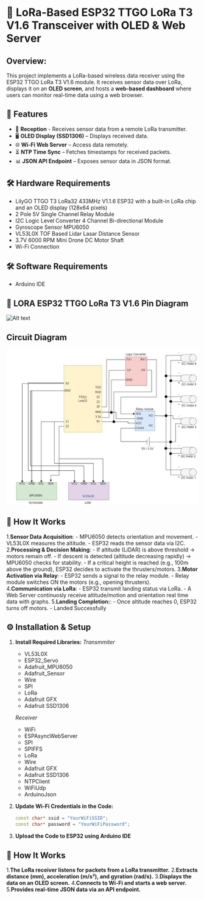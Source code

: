 # 🚀 LoRa-Based ESP32 TTGO LoRa T3 V1.6 Transceiver with OLED & Web Server  

## Overview:
This project implements a LoRa-based wireless data receiver using the ESP32 TTGO LoRa T3 V1.6 module. It receives sensor data over LoRa, displays it on an **OLED screen**, and hosts a **web-based dashboard** where users can monitor real-time data using a web browser.

## 📌 Features  
- 📡 **Reception** - Receives sensor data from a remote LoRa transmitter.  
- 🖥️ **OLED Display (SSD1306)** – Displays received data.  
- 🌐 **Wi-Fi Web Server** – Access data remotely.  
- ⏳ **NTP Time Sync** – Fetches timestamps for received packets.  
- 📊 **JSON API Endpoint** – Exposes sensor data in JSON format.  

## 🛠️ Hardware Requirements  
- LilyGO TTGO T3 LoRa32 433MHz V1.1.6 ESP32 with a built-in LoRa chip and an OLED display (128x64 pixels)
- 2 Pole 5V Single Channel Relay Module
- I2C Logic Level Converter 4 Channel Bi-directional Module
- Gyroscope Sensor MPU6050 
- VL53L0X TOF Based Lidar Lasar Distance Sensor
- 3.7V 6000 RPM Mini Drone DC Motor Shaft 
- Wi-Fi Connection

## 🛠️ Software Requirements
- Arduino IDE 
  
## 🔌  LORA ESP32 TTGO LoRa T3 V1.6 Pin Diagram
![Alt text](https://www.tinytronics.nl/image/cache/catalog/products_2022/LilyGO-TTGO-T3-LoRa32-433MHz-V2.1.6-ESP32-pinout-600x600w.jpg)

## Circuit Diagram
![Alt text](circuit_diagram.png)

## 📡 How It Works
1.**Sensor Data Acquisition**: - MPU6050 detects orientation and movement.
                               - VL53L0X measures the altitude.
                               - ESP32 reads the sensor data via I2C.
2.**Processing & Decision Making**: - If altitude (LiDAR) is above threshold → motors remain off.
                                    - If descent is detected (altitude decreasing rapidly) → MPU6050 checks for stability.
                                    - If a critical height is reached (e.g., 100m above the ground), ESP32 decides to activate the thrusters/motors.
3.**Motor Activation via Relay**: - ESP32 sends a signal to the relay module.
                                  - Relay module switches ON the motors (e.g., opening thrusters).
4.**Communication via LoRa**: - ESP32 transmit landing status via LoRa.
                              - A Web Server continuosly receive altitude/motion and orientation real time data with graphs.
5.**Landing Completion:**: - Once altitude reaches 0, ESP32 turns off motors.
                           - Landed Successfully

## ⚙️ Installation & Setup  
1. **Install Required Libraries:**
   *Transmmiter*
   - VL53L0X
   - ESP32_Servo
   - Adafruit_MPU6050
   - Adafruit_Sensor
   - Wire
   - SPI
   - LoRa
   - Adafruit GFX
   - Adafruit SSD1306
 
   *Receiver* 
   - WiFi  
   - ESPAsyncWebServer  
   - SPI
   - SPIFFS  
   - LoRa  
   - Wire  
   - Adafruit GFX  
   - Adafruit SSD1306  
   - NTPClient
   - WiFiUdp 
   - ArduinoJson
  
   
  

3. **Update Wi-Fi Credentials in the Code:**  
   ```cpp
   const char* ssid = "YourWiFiSSID";
   const char* password = "YourWiFiPassword";

4. **Upload the Code to ESP32 using Arduino IDE**
## 📡 How It Works
1.**The LoRa receiver listens for packets from a LoRa transmitter.**
2.**Extracts distance (mm), acceleration (m/s²), and gyration (rad/s).**
3.**Displays the data on an OLED screen.**
4.**Connects to Wi-Fi and starts a web server.**
5.**Provides real-time JSON data via an API endpoint.**

